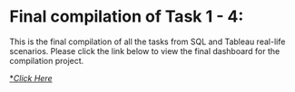 # Final compilation of Task 1 - 4:

This is the final compilation of all the tasks from SQL and Tableau real-life scenarios. Please click the link below to view the final dashboard for the compilation project. 

[**Click Here*](https://public.tableau.com/profile/saikat.omar.khan#!/vizhome/Task1SNT/Dashboard1)
